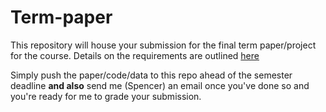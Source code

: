 # Term-paper

This repository will house your submission for the final term paper/project for the course. Details on the requirements are outlined [here](https://spencercaplan.org/teaching/F24/Comp-Methods-I/termpaper.html)

Simply push the paper/code/data to this repo ahead of the semester deadline **and also** send me (Spencer) an email once you've done so and you're ready for me to grade your submission.
